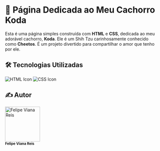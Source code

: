 # 🐾 Página Dedicada ao Meu Cachorro Koda

Esta é uma página simples construída com **HTML** e **CSS**, dedicada ao meu adorável cachorro, **Koda**. Ele é um Shih Tzu carinhosamente conhecido como **Cheetos**. É um projeto divertido para compartilhar o amor que tenho por ele.

## 🛠 Tecnologias Utilizadas

![HTML Icon](https://img.icons8.com/color/48/000000/html-5.png)
![CSS Icon](https://img.icons8.com/color/48/000000/css3.png) 

<h2>✍️ Autor</h2>

  <a href="https://github.com/Felps3296">
    <img loading="lazy" src="https://avatars.githubusercontent.com/u/64935845?v=4" width="115" alt="Felipe Viana Reis">
  </a>
  <br>
  <sub><b>Felipe Viana Reis</b></sub>
</p>

